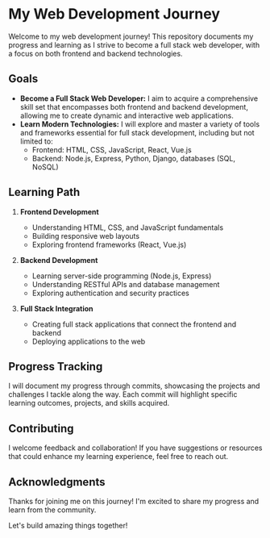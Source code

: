 # My Web Development Journey

Welcome to my web development journey! This repository documents my progress and learning as I strive to become a full stack web developer, with a focus on both frontend and backend technologies.

## Goals

- **Become a Full Stack Web Developer:** I aim to acquire a comprehensive skill set that encompasses both frontend and backend development, allowing me to create dynamic and interactive web applications.
- **Learn Modern Technologies:** I will explore and master a variety of tools and frameworks essential for full stack development, including but not limited to:
  - Frontend: HTML, CSS, JavaScript, React, Vue.js
  - Backend: Node.js, Express, Python, Django, databases (SQL, NoSQL)

## Learning Path

1. **Frontend Development**
   - Understanding HTML, CSS, and JavaScript fundamentals
   - Building responsive web layouts
   - Exploring frontend frameworks (React, Vue.js)

2. **Backend Development**
   - Learning server-side programming (Node.js, Express)
   - Understanding RESTful APIs and database management
   - Exploring authentication and security practices

3. **Full Stack Integration**
   - Creating full stack applications that connect the frontend and backend
   - Deploying applications to the web

## Progress Tracking

I will document my progress through commits, showcasing the projects and challenges I tackle along the way. Each commit will highlight specific learning outcomes, projects, and skills acquired.

## Contributing

I welcome feedback and collaboration! If you have suggestions or resources that could enhance my learning experience, feel free to reach out.

## Acknowledgments

Thanks for joining me on this journey! I'm excited to share my progress and learn from the community.

Let's build amazing things together!

